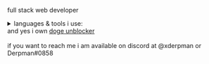 full stack web developer
<details><summary>languages & tools i use:</summary>
- node.js
  <br>
- python
  <br>
- html
  <br>
- css
  <br>
- js
  <br>
- gitlab
  <br>
- git
  <br>
- linux
  <br>
- github
  <br>
- vscode
  <br>
- discord.js
  <br>
- discord.py
  <br>
- gpt
  <br>
- postgres
  <br>
- ts (learning)
  <br>
- shell
  <br>
- react (learning)
  <br>
- replit
  <br>
- cloudlfare
  <br>
- markdown
</details>
and yes i own <a href="https://github.com/dogenetwork/v4">doge unblocker</a>
<br>
<br>
if you want to reach me i am available on discord at @xderpman or Derpman#0858
